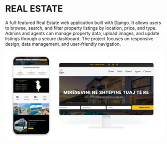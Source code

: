 # REAL ESTATE

A full-featured Real Estate web application built with Django.
It allows users to browse, search, and filter property listings by location, price, and type.
Admins and agents can manage property data, upload images, and update listings through a secure dashboard.
The project focuses on responsive design, data management, and user-friendly navigation.

![image alt](https://github.com/GezimCollaku/Real-Estate/blob/e1a36dda952ba72a15675e85a40e5cf4eb5a51a7/Real%20Estate.jpg)

